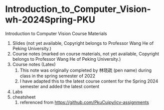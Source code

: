 # Introduction_to_Computer_Vision-wh-2024Spring-PKU

Introduction to Computer Vision Course Materials

1. Slides (not yet available, Copyright belongs to Professor Wang He of Peking University.)
2. Course notes (marked on course materials, not yet available, Copyright belongs to Professor Wang He of Peking University.)
3. Course notes (Latex)
   1. This note was originally completed by 林晓疏 (pen name) during class in the spring semester of 2022
   2. I have adapted this to the latest course content for the Spring 2024 semester and added the latest content
4. Labs
5. cheatsheet
   1. referenced from https://github.com/PkuCuipy/icv-assignments
